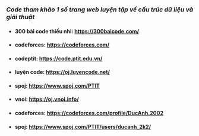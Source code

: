 ### _Code tham khảo 1 số trang web luyện tập về cấu trúc dữ liệu và giải thuật_

- #### 300 bài code thiếu nhi: https://300baicode.com/
- #### codeforces: https://codeforces.com/
- #### codeptit: https://code.ptit.edu.vn/
- #### luyện code: https://oj.luyencode.net/
- #### spoj: https://www.spoj.com/PTIT
- #### vnoi: https://oj.vnoi.info/

- #### codeforces: https://codeforces.com/profile/DucAnh.2002
- #### spoj: https://www.spoj.com/PTIT/users/ducanh_2k2/
